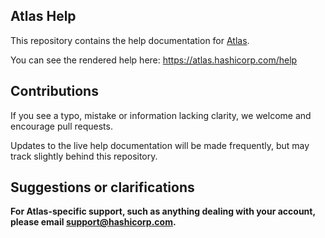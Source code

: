 ## Atlas Help

This repository contains the help documentation for
[Atlas](https://atlas.hashicorp.com).

You can see the rendered help here: https://atlas.hashicorp.com/help

Contributions
-------------
If you see a typo, mistake or information lacking clarity, we welcome and
encourage pull requests.

Updates to the live help documentation will be made frequently, but
may track slightly behind this repository.

Suggestions or clarifications
-----------------------------
**For Atlas-specific support, such as anything dealing with your account, please email
[support@hashicorp.com](mailto:support@hashicorp.com).**
